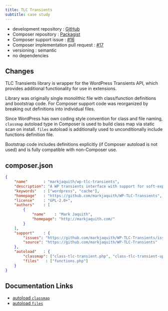 ```yaml
---
title: TLC Transients
subtitle: case study
---
```


 - development repository : [GitHub](https://github.com/markjaquith/WP-TLC-Transients)
 - Composer repository : [Packagist](https://packagist.org/packages/markjaquith/wp-tlc-transients)
 - Composer support issue : [#16](https://github.com/markjaquith/WP-TLC-Transients/issues/16)
 - Composer implementation pull request : [#17](https://github.com/markjaquith/WP-TLC-Transients/pull/17)
 - versioning : semantic
 - no dependencies

## Changes

TLC Transients library is wrapper for the WordPress Transients API, which provides additional functionality for use in extensions.

Library was originally single monolithic file with class/function definitions and bootstrap code. For Composer support code was reorganized by breaking out definitions into individual files.

Since WordPress has own coding style convention for class and file naming, `classmap` autoload type in Composer is used to build class map via static scan on install. `files` autoload is additionally used to unconditionally include functions definition file.  

Bootstrap code includes definitions explicitly (if Composer autoload is not used) and is fully compatible with non-Composer use.

## composer.json

```json
{
    "name"       : "markjaquith/wp-tlc-transients",
    "description": "A WP transients interface with support for soft-expiration, background updating of the transients.",
    "keywords"   : ["wordpress", "cache"],
    "homepage"   : "https://github.com/markjaquith/WP-TLC-Transients",
    "license"    : "GPL-2.0+",
    "authors"    : [
        {
            "name"    : "Mark Jaquith",
            "homepage": "http://markjaquith.com/"
        }
    ],
    "support"    : {
        "issues": "https://github.com/markjaquith/WP-TLC-Transients/issues",
        "source": "https://github.com/markjaquith/WP-TLC-Transients"
    },
    "autoload"   : {
        "classmap": ["class-tlc-transient.php", "class-tlc-transient-update-server.php"],
        "files"   : ["functions.php"]
    }
}
```

## Documentation Links

 - [autoload `classmap`](https://getcomposer.org/doc/04-schema.md#classmap)
 - [autoload `files`](https://getcomposer.org/doc/04-schema.md#files)
